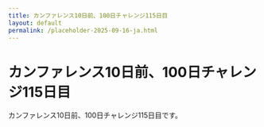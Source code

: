 ```yaml
---
title: カンファレンス10日前、100日チャレンジ115日目
layout: default
permalink: /placeholder-2025-09-16-ja.html
---
```


# カンファレンス10日前、100日チャレンジ115日目

カンファレンス10日前、100日チャレンジ115日目です。